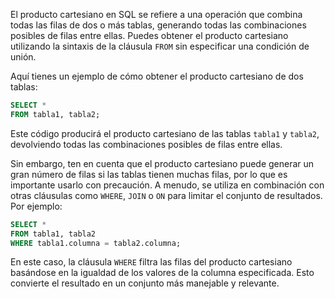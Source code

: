 El producto cartesiano en SQL se refiere a una operación que combina todas las filas de dos o más tablas, generando todas las combinaciones posibles de filas entre ellas. Puedes obtener el producto cartesiano utilizando la sintaxis de la cláusula `FROM` sin especificar una condición de unión.

Aquí tienes un ejemplo de cómo obtener el producto cartesiano de dos tablas:

```sql
SELECT *
FROM tabla1, tabla2;
```

Este código producirá el producto cartesiano de las tablas `tabla1` y `tabla2`, devolviendo todas las combinaciones posibles de filas entre ellas.

Sin embargo, ten en cuenta que el producto cartesiano puede generar un gran número de filas si las tablas tienen muchas filas, por lo que es importante usarlo con precaución. A menudo, se utiliza en combinación con otras cláusulas como `WHERE`, `JOIN` o `ON` para limitar el conjunto de resultados. Por ejemplo:

```sql
SELECT *
FROM tabla1, tabla2
WHERE tabla1.columna = tabla2.columna;
```

En este caso, la cláusula `WHERE` filtra las filas del producto cartesiano basándose en la igualdad de los valores de la columna especificada. Esto convierte el resultado en un conjunto más manejable y relevante.
